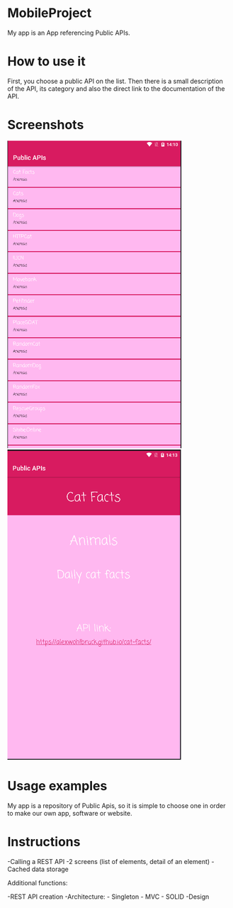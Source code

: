 # MobileProject

My app is an App referencing Public APIs.

# How to use it
First, you choose a public API on the list. Then there is a small description of the API, its category and also the direct link to the documentation of the API.

# Screenshots
![GitHub Logo](/images/screen1.PNG)
![GitHub Logo](/images/screen2.PNG)

# Usage examples
My app is a repository of Public Apis, so it is simple to choose one in order to make our own app, software or website.

# Instructions
  -Calling a REST API
  -2 screens (list of elements, detail of an element)
  -Cached data storage

Additional functions:

  -REST API creation
  -Architecture: - Singleton - MVC - SOLID
  -Design
